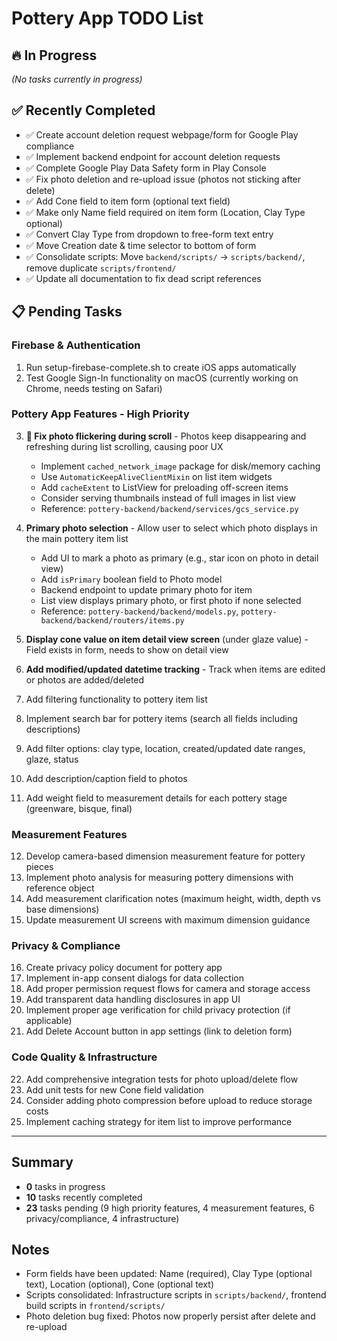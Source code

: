 # Pottery App TODO List

## 🔥 In Progress

*(No tasks currently in progress)*

## ✅ Recently Completed

- ✅ Create account deletion request webpage/form for Google Play compliance
- ✅ Implement backend endpoint for account deletion requests
- ✅ Complete Google Play Data Safety form in Play Console
- ✅ Fix photo deletion and re-upload issue (photos not sticking after delete)
- ✅ Add Cone field to item form (optional text field)
- ✅ Make only Name field required on item form (Location, Clay Type optional)
- ✅ Convert Clay Type from dropdown to free-form text entry
- ✅ Move Creation date & time selector to bottom of form
- ✅ Consolidate scripts: Move `backend/scripts/` → `scripts/backend/`, remove duplicate `scripts/frontend/`
- ✅ Update all documentation to fix dead script references

## 📋 Pending Tasks

### Firebase & Authentication

1. Run setup-firebase-complete.sh to create iOS apps automatically
2. Test Google Sign-In functionality on macOS (currently working on Chrome, needs testing on Safari)

### Pottery App Features - High Priority

3. **🔴 Fix photo flickering during scroll** - Photos keep disappearing and refreshing during list scrolling, causing poor UX
   - Implement `cached_network_image` package for disk/memory caching
   - Use `AutomaticKeepAliveClientMixin` on list item widgets
   - Add `cacheExtent` to ListView for preloading off-screen items
   - Consider serving thumbnails instead of full images in list view
   - Reference: `pottery-backend/backend/services/gcs_service.py`

4. **Primary photo selection** - Allow user to select which photo displays in the main pottery item list
   - Add UI to mark a photo as primary (e.g., star icon on photo in detail view)
   - Add `isPrimary` boolean field to Photo model
   - Backend endpoint to update primary photo for item
   - List view displays primary photo, or first photo if none selected
   - Reference: `pottery-backend/backend/models.py`, `pottery-backend/backend/routers/items.py`

5. **Display cone value on item detail view screen** (under glaze value) - Field exists in form, needs to show on detail view
6. **Add modified/updated datetime tracking** - Track when items are edited or photos are added/deleted
7. Add filtering functionality to pottery item list
8. Implement search bar for pottery items (search all fields including descriptions)
9. Add filter options: clay type, location, created/updated date ranges, glaze, status
10. Add description/caption field to photos
11. Add weight field to measurement details for each pottery stage (greenware, bisque, final)

### Measurement Features

12. Develop camera-based dimension measurement feature for pottery pieces
13. Implement photo analysis for measuring pottery dimensions with reference object
14. Add measurement clarification notes (maximum height, width, depth vs base dimensions)
15. Update measurement UI screens with maximum dimension guidance

### Privacy & Compliance

16. Create privacy policy document for pottery app
17. Implement in-app consent dialogs for data collection
18. Add proper permission request flows for camera and storage access
19. Add transparent data handling disclosures in app UI
20. Implement proper age verification for child privacy protection (if applicable)
21. Add Delete Account button in app settings (link to deletion form)

### Code Quality & Infrastructure

22. Add comprehensive integration tests for photo upload/delete flow
23. Add unit tests for new Cone field validation
24. Consider adding photo compression before upload to reduce storage costs
25. Implement caching strategy for item list to improve performance

---

## Summary

- **0** tasks in progress
- **10** tasks recently completed
- **23** tasks pending (9 high priority features, 4 measurement features, 6 privacy/compliance, 4 infrastructure)

## Notes

- Form fields have been updated: Name (required), Clay Type (optional text), Location (optional), Cone (optional text)
- Scripts consolidated: Infrastructure scripts in `scripts/backend/`, frontend build scripts in `frontend/scripts/`
- Photo deletion bug fixed: Photos now properly persist after delete and re-upload
